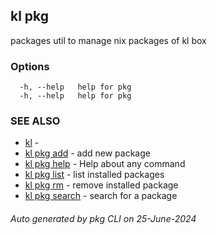 ## kl pkg

packages util to manage nix packages of kl box



### Options

```
  -h, --help   help for pkg
  -h, --help   help for pkg
```

### SEE ALSO

* [kl](kl.md)  - 
* [kl pkg add](kl_pkg_add.md)  - add new package
* [kl pkg help](kl_pkg_help.md)  - Help about any command
* [kl pkg list](kl_pkg_list.md)  - list installed packages
* [kl pkg rm](kl_pkg_rm.md)  - remove installed package
* [kl pkg search](kl_pkg_search.md)  - search for a package

###### Auto generated by pkg CLI on 25-June-2024
